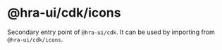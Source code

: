 # @hra-ui/cdk/icons

Secondary entry point of `@hra-ui/cdk`. It can be used by importing from `@hra-ui/cdk/icons`.
